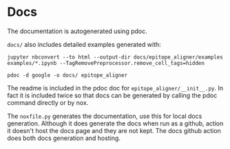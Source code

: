 # Docs

The documentation is autogenerated using pdoc.

`docs/` also includes detailed examples generated
with:

`jupyter nbconvert --to html --output-dir docs/epitope_aligner/examples examples/*.ipynb --TagRemovePreprocessor.remove_cell_tags=hidden`

`pdoc -d google -o docs/ epitope_aligner`

The readme is included in the pdoc doc for `epitope_aligner/__init__.py`.
In fact it is included twice so that docs can be generated by calling
the pdoc command directly or by nox.

The `noxfile.py` generates the documentation, use this for local docs
generation. Although it does generate the docs when run as a github,
action it doesn't host the docs page and they are not kept. The docs
github action does both docs generation and hosting.
